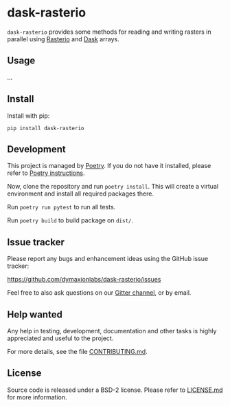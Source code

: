 # dask-rasterio

`dask-rasterio` provides some methods for reading and writing rasters in
parallel using [Rasterio](https://github.com/mapbox/rasterio) and
[Dask](https://dask.pydata.org) arrays.

## Usage

...

## Install

Install with pip:

```
pip install dask-rasterio
```

## Development

This project is managed by [Poetry](https://github.com/sdispater/poetry).  If
you do not have it installed, please refer to 
[Poetry instructions](https://github.com/sdispater/poetry#installation).

Now, clone the repository and run `poetry install`.  This will create a virtual
environment and install all required packages there.

Run `poetry run pytest` to run all tests.

Run `poetry build` to build package on `dist/`.


## Issue tracker

Please report any bugs and enhancement ideas using the GitHub issue tracker:

  https://github.com/dymaxionlabs/dask-rasterio/issues

Feel free to also ask questions on our
[Gitter channel](https://gitter.im/dymaxionlabs/dask-rasterio), or by email.


## Help wanted

Any help in testing, development, documentation and other tasks is highly
appreciated and useful to the project.

For more details, see the file [CONTRIBUTING.md](CONTRIBUTING.md).


## License

Source code is released under a BSD-2 license.  Please refer to
[LICENSE.md](LICENSE.md) for more information.
